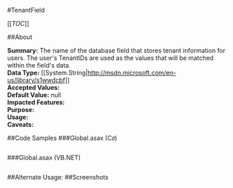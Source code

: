 #TenantField

[[_TOC_]]

##About

**Summary:**  The name of the database field that stores tenant information for users. The user's TenantIDs are used as the values that will be matched within the field's data.    
**Data Type:** [[System.String|http://msdn.microsoft.com/en-us/library/s1wwdcbf]]  
**Accepted Values:**   
**Default Value:** null  
**Impacted Features:**   
**Purpose:**   
**Usage:**   
**Caveats:**   

##Code Samples
###Global.asax (C♯)

```csharp
```

###Global.asax (VB.NET)

```visualbasic
```
##Alternate Usage: 
##Screenshots
